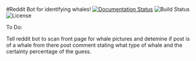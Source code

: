 #Reddit Bot for identifying whales!
[![Documentation Status](https://readthedocs.org/projects/whale-bot-redux/badge/?version=latest)](https://whale-bot-redux.readthedocs.io/en/latest/?badge=latest)
![Build Status](https://img.shields.io/teamcity/build/s/WhaleBotReDux_Build?server=http://99.28.48.213:8111)
![License](https://img.shields.io/github/license/jking323/Whale-Bot-ReDux)

To Do:

Tell reddit bot to scan front page for whale pictures and detemine if post is of a whale
from there post comment stating what type of whale and the certainty percentage of the guess.